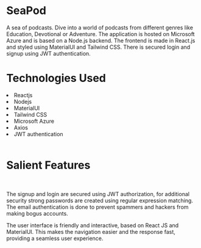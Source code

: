 # SeaPod
A sea of podcasts. Dive into a world of podcasts from different genres like Education, Devotional or Adventure. The application is hosted on Microsoft Azure and is based on a Node.js backend. The frontend is made in React.js and styled using MaterialUI and Tailwind CSS. There is secured login and signup using JWT authentication. 
<h1>Technologies Used</h1>
<ui>
  <li>Reactjs</li>
  <li>Nodejs</li>
  <li>MaterialUI</li>
  <li>Tailwind CSS</li>
  <li>Microsoft Azure</li>
  <li>Axios</li>
  <li>JWT authentication</li>
 </ui>
 <br>
 <h1>Salient Features</h1>
 <br>
 <p>The signup and login are secured using JWT authorization, for additional security strong passwords are created using regular expression matching. The email authentication is done to prevent spammers and hackers from making bogus accounts.</p>
 <p>The user interface is friendly and interactive, based on React JS and MaterialUI. This makes the navigation easier and the response fast, providing a seamless user experience. </p>
 
